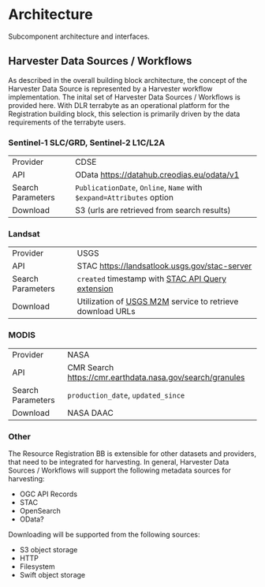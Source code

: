 # Architecture

Subcomponent architecture and interfaces.

## Harvester Data Sources / Workflows

As described in the overall building block architecture, the concept of the Harvester Data Source is represented by a Harvester workflow implementation. The inital set of Harvester Data Sources / Workflows is provided here. With DLR terrabyte as an operational platform for the Registration building block, this selection is primarily driven by the data requirements of the terrabyte users.

### Sentinel-1 SLC/GRD, Sentinel-2 L1C/L2A

| | |
| ---------| ---- |
| Provider | CDSE |
| API | OData https://datahub.creodias.eu/odata/v1 |
| Search Parameters | `PublicationDate`, `Online`, `Name` with `$expand=Attributes` option |
| Download | S3 (urls are retrieved from search results) |

### Landsat

| | |
| ---------| ---- |
| Provider | USGS |
| API      | STAC https://landsatlook.usgs.gov/stac-server |
| Search Parameters | `created` timestamp with [STAC API Query extension](https://github.com/stac-api-extensions/query) |
| Download | Utilization of [USGS M2M](https://m2m.cr.usgs.gov/) service to retrieve download URLs |

### MODIS

| | |
| ---------| ---- |
| Provider | NASA |
| API | CMR Search https://cmr.earthdata.nasa.gov/search/granules |
| Search Parameters | `production_date`, `updated_since` |
| Download | NASA DAAC |


### Other

The Resource Registration BB is extensible for other datasets and providers, that need to be integrated for harvesting. In general, Harvester Data Sources / Workflows will support the following metadata sources for harvesting:
- OGC API Records
- STAC
- OpenSearch
- OData?

Downloading will be supported from the following sources:
- S3 object storage
- HTTP
- Filesystem
- Swift object storage
